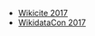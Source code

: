 <!-- LANG:EN, title="Presentations Slides"-->
 
 * [Wikicite 2017](https://github.com/inventaire/wikicite)
 * [WikidataCon 2017](https://hackmd.io/p/SJGdXy-RZ)